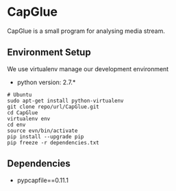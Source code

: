 # CapGlue
CapGlue is a small program for analysing media stream.

## Environment Setup
We use virtualenv manage our development environment

* python version: 2.7.*

```
# Ubuntu
sudo apt-get install python-virtualenv
git clone repo/url/CapGlue.git
cd CapGlue
virtualenv env
cd env
source evn/bin/activate
pip install --upgrade pip
pip freeze -r dependencies.txt
```

## Dependencies
* pypcapfile==0.11.1
